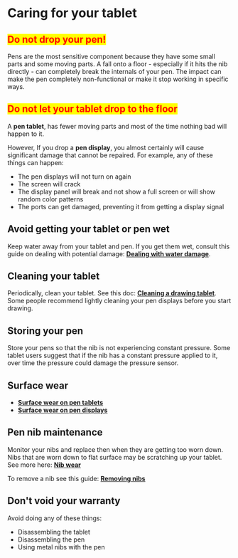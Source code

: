 # Caring for your tablet

## <mark style="color:red;">**Do not drop your pen!**</mark>

Pens are the most sensitive component because they have some small parts and some moving parts. A fall onto a floor - especially if it hits the nib directly - can completely break the internals of your pen. The impact can make the pen completely non-functional or make it stop working in specific ways.

## <mark style="color:red;">Do not let your tablet drop to the floor</mark>

A **pen tablet**, has fewer moving parts and most of the time nothing bad will happen to it.

However, If you drop a **pen display**, you almost certainly will cause significant damage that cannot be repaired. For example, any of these things can happen:

* The pen displays will not turn on again
* The screen will crack
* The display panel will break and not show a full screen or will show random color patterns
* The ports can get damaged, preventing it from getting a display signal&#x20;

## Avoid getting your tablet or pen wet&#x20;

Keep water away from your tablet and pen. If you get them wet, consult this guide on dealing with potential damage: [**Dealing with water damage**](dealing-with-water-damage.md).

## Cleaning your tablet

Periodically, clean your tablet. See this doc: [**Cleaning a drawing tablet**](cleaning-a-drawing-tablet.md). Some people recommend lightly cleaning your pen displays before you start drawing.&#x20;

## Storing your pen

Store your pens so that the nib is not experiencing constant pressure. Some tablet users suggest that if the nib has a constant pressure applied to it, over time the pressure could damage the pressure sensor.&#x20;

## Surface wear

* [**Surface wear on pen tablets**](surface-wear-on-pen-tablets.md) &#x20;
* [**Surface wear on pen displays**](surface-wear-on-pen-displays.md)&#x20;

## Pen nib maintenance

Monitor your nibs and replace then when they are getting too worn down. Nibs that are worn down to flat surface may be scratching up your tablet. See more here: [**Nib wear**](nib-wear.md)

To remove a nib see this guide: [**Removing nibs**](removing-the-nib-from-a-pen.md)

## Don't void your warranty

Avoid doing any of these things:

* Disassembling the tablet
* Disassembling the pen
* Using metal nibs with the pen
